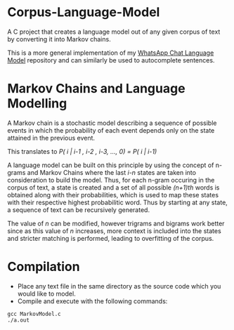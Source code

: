 # Corpus-Language-Model
A C project that creates a language model out of any given corpus of text by converting it into Markov chains.

This is a more general implementation of my [WhatsApp Chat Language Model](https://github.com/aditeyabaral/WhatsApp-Chat-Language-Model "WhatsApp Chat Language Model") repository and can similarly be used to autocomplete sentences.

# Markov Chains and Language Modelling
A Markov chain is a stochastic model describing a sequence of possible events in which the probability of each event depends only on the state attained in the previous event. 

This translates to
_P( i | i-1 , i-2 , i-3, ..., 0) = P( i | i-1)_

A language model can be built on this principle by using the concept of n-grams and Markov Chains where the last _i-n_ states are taken into consideration to build the model. Thus, for each n-gram occuring in the corpus of text, a state is created and a set of all possible _(n+1)th_ words is obtained along with their probabilities, which is used to map these states with their respective highest probabilitic word. Thus by starting at any state, a sequence of text can be recursively generated.

The value of _n_ can be modified, however trigrams and bigrams work better since as this value of _n_ increases, more context is included into the states and stricter matching is performed, leading to overfitting of the corpus. 

# Compilation
* Place any text file in the same directory as the source code which you would like to model.
* Compile and execute with the following commands:
```
gcc MarkovModel.c
./a.out
```
